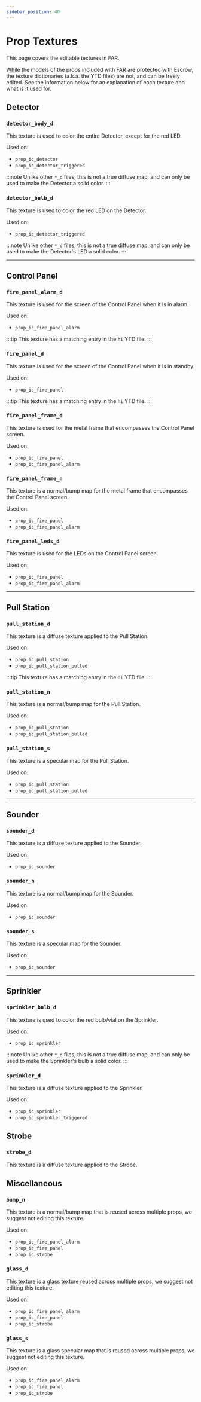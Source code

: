 ```yaml
---
sidebar_position: 40
---
```


# Prop Textures

This page covers the editable textures in FAR.

While the models of the props included with FAR are protected with Escrow, the texture dictionaries (a.k.a. the YTD files) are not, and can be freely edited.
See the information below for an explanation of each texture and what is it used for.

## Detector

### `detector_body_d`
This texture is used to color the entire Detector, except for the red LED.

Used on:
- `prop_ic_detector`
- `prop_ic_detector_triggered`

:::note
Unlike other `*_d` files, this is not a true diffuse map, and can only be used to make the Detector a solid color.
:::


### `detector_bulb_d`
This texture is used to color the red LED on the Detector.

Used on:
- `prop_ic_detector_triggered`

:::note
Unlike other `*_d` files, this is not a true diffuse map, and can only be used to make the Detector's LED a solid color.
:::

***

## Control Panel

### `fire_panel_alarm_d`
This texture is used for the screen of the Control Panel when it is in alarm.

Used on:
- `prop_ic_fire_panel_alarm`

:::tip
This texture has a matching entry in the `hi` YTD file.
:::

### `fire_panel_d`
This texture is used for the screen of the Control Panel when it is in standby.

Used on:
- `prop_ic_fire_panel`

:::tip
This texture has a matching entry in the `hi` YTD file.
:::


### `fire_panel_frame_d`
This texture is used for the metal frame that encompasses the Control Panel screen.

Used on:
- `prop_ic_fire_panel`
- `prop_ic_fire_panel_alarm`


### `fire_panel_frame_n`
This texture is a normal/bump map for the metal frame that encompasses the Control Panel screen.

Used on:
- `prop_ic_fire_panel`
- `prop_ic_fire_panel_alarm`


### `fire_panel_leds_d`
This texture is used for the LEDs on the Control Panel screen.

Used on:
- `prop_ic_fire_panel`
- `prop_ic_fire_panel_alarm`

***

## Pull Station

### `pull_station_d`
This texture is a diffuse texture applied to the Pull Station.

Used on:
- `prop_ic_pull_station`
- `prop_ic_pull_station_pulled`

:::tip
This texture has a matching entry in the `hi` YTD file.
:::


### `pull_station_n`
This texture is a normal/bump map for the Pull Station.

Used on:
- `prop_ic_pull_station`
- `prop_ic_pull_station_pulled`


### `pull_station_s`
This texture is a specular map for the Pull Station.

Used on:
- `prop_ic_pull_station`
- `prop_ic_pull_station_pulled`

***

## Sounder

### `sounder_d`
This texture is a diffuse texture applied to the Sounder.

Used on:
- `prop_ic_sounder`


### `sounder_n`
This texture is a normal/bump map for the Sounder.

Used on:
- `prop_ic_sounder`


### `sounder_s`
This texture is a specular map for the Sounder.

Used on:
- `prop_ic_sounder`

***

## Sprinkler

### `sprinkler_bulb_d`
This texture is used to color the red bulb/vial on the Sprinkler.

Used on:
- `prop_ic_sprinkler`

:::note
Unlike other `*_d` files, this is not a true diffuse map, and can only be used to make the Sprinkler's bulb a solid color.
:::

### `sprinkler_d`
This texture is a diffuse texture applied to the Sprinkler.

Used on:
- `prop_ic_sprinkler`
- `prop_ic_sprinkler_triggered`

## Strobe

### `strobe_d`
This texture is a diffuse texture applied to the Strobe.

## Miscellaneous

### `bump_n`
This texture is a normal/bump map that is reused across multiple props, we suggest not editing this texture.

Used on:
- `prop_ic_fire_panel_alarm`
- `prop_ic_fire_panel`
- `prop_ic_strobe`

### `glass_d`
This texture is a glass texture reused across multiple props, we suggest not editing this texture.

Used on:
- `prop_ic_fire_panel_alarm`
- `prop_ic_fire_panel`
- `prop_ic_strobe`

### `glass_s`
This texture is a glass specular map that is reused across multiple props, we suggest not editing this texture.

Used on:
- `prop_ic_fire_panel_alarm`
- `prop_ic_fire_panel`
- `prop_ic_strobe`
